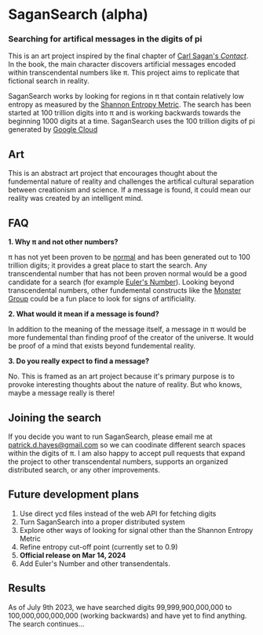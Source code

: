 # SaganSearch (alpha)

### Searching for artifical messages in the digits of pi

This is an art project inspired by the final chapter of [Carl Sagan's *Contact*](https://en.wikipedia.org/wiki/Contact_(novel)). In the book, the main character discovers artificial messages encoded within transcendental numbers like π. This project aims to replicate that fictional search in reality.

SaganSearch works by looking for regions in π that contain relatively low entropy as measured by the [Shannon Entropy Metric](https://en.wikipedia.org/wiki/Entropy_(information_theory)). The search has been started at 100 trillion digits into π and is working backwards towards the beginning 1000 digits at a time. SaganSearch uses the 100 trillion digits of pi generated by [Google Cloud](https://cloud.google.com/blog/products/compute/calculating-100-trillion-digits-of-pi-on-google-cloud)

## Art

This is an abstract art project that encourages thought about the fundemental nature of reality and challenges the artifical cultural separation between creationism and science. If a message is found, it could mean our reality was created by an intelligent mind. 

## FAQ

**1. Why π and not other numbers?**

π has not yet been proven to be [normal](https://en.wikipedia.org/wiki/Normal_number) and has been generated out to 100 trillion digits; it provides a great place to start the search. Any transcendental number that has not been proven normal would be a good candidate for a search (for example [Euler's Number](https://en.wikipedia.org/wiki/E_(mathematical_constant))). Looking beyond transcendental numbers, other fundemental constructs like the [Monster Group](https://en.wikipedia.org/wiki/Monster_group) could be a fun place to look for signs of artificiality.

**2. What would it mean if a message is found?**

In addition to the meaning of the message itself, a message in π would be more fundemental than finding proof of the creator of the universe. It would be proof of a mind that exists beyond fundemental reality. 

**3. Do you really expect to find a message?**

No. This is framed as an art project because it's primary purpose is to provoke interesting thoughts about the nature of reality. But who knows, maybe a message really is there!

## Joining the search

If you decide you want to run SaganSearch, please email me at patrick.d.hayes@gmail.com so we can coodinate different search spaces within the digits of π.  I am also happy to accept pull requests that expand the project to other transcendental numbers, supports an organized distributed search, or any other improvements.

## Future development plans

1. Use direct ycd files instead of the web API for fetching digits
2. Turn SaganSearch into a proper distributed system
3. Explore other ways of looking for signal other than the Shannon Entropy Metric
4. Refine entropy cut-off point (currently set to 0.9)
5. **Official release on Mar 14, 2024**
6. Add Euler's Number and other transendentals. 

## Results

As of July 9th 2023, we have searched digits 99,999,900,000,000 to 100,000,000,000,000 (working backwards) and have yet to find anything. The search continues...
